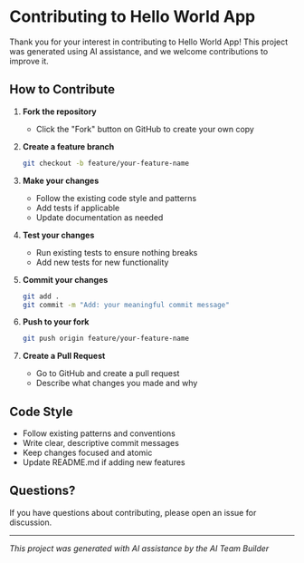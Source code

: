 # Contributing to Hello World App

Thank you for your interest in contributing to Hello World App! This project was generated using AI assistance, and we welcome contributions to improve it.

## How to Contribute

1. **Fork the repository**
   - Click the "Fork" button on GitHub to create your own copy

2. **Create a feature branch**
   ```bash
   git checkout -b feature/your-feature-name
   ```

3. **Make your changes**
   - Follow the existing code style and patterns
   - Add tests if applicable
   - Update documentation as needed

4. **Test your changes**
   - Run existing tests to ensure nothing breaks
   - Add new tests for new functionality

5. **Commit your changes**
   ```bash
   git add .
   git commit -m "Add: your meaningful commit message"
   ```

6. **Push to your fork**
   ```bash
   git push origin feature/your-feature-name
   ```

7. **Create a Pull Request**
   - Go to GitHub and create a pull request
   - Describe what changes you made and why

## Code Style

- Follow existing patterns and conventions
- Write clear, descriptive commit messages
- Keep changes focused and atomic
- Update README.md if adding new features

## Questions?

If you have questions about contributing, please open an issue for discussion.

---

*This project was generated with AI assistance by the AI Team Builder*

